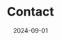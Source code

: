 ---
title: Contact
date: 2024-09-01

type: landing

sections:
  - block: contact
    content:
      title: Contact
      text: |-
        <span style="font-size:95%">If you have any questions, please contact me by email or phone..</span> <br>
      name: CHOI SEOYEON 최서연
      email: yunseul(at)jbnu.ac.kr
      phone: +82-10-8589-7591
      
      contact_links:
        - icon: github
          icon_pack: fab
          name: My Github
          link: 'https://github.com/seoharu'
        - icon: discord
          icon_pack: fab
          name: Discord Me
          link: "discordapp.com/users/1080733192723644416"
        - icon: google
          icon_pack: fab
          name: Google-Email
          link: 'yunseul(at)jbnu.ac.kr'
      address:
        icon: location-dot
        icon_pack: fas
        street: Jeonbuk National University, College of Engineering, Building 7, Room 533
        city: Jeonju-si
        region: Jeollabukdo
        postcode: '54896'
        country: South Korea
        country_code: KO
      directions: MACS LAB 'https://jbnu.macs.or.kr/'
      coordinates:
        latitude: '35.84601324617979'
        longitude: '127.13444961966684'
      directions: 
      
       
    
      # Automatically link email and phone or display as text?
      autolink: true
    
      # # Email form provider
      form:
        provider: netlify
        formspree:
          id:
        netlify:
          # Enable CAPTCHA challenge to reduce spam?
          captcha: true
    design:
      columns: '3'
---